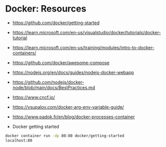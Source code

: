 # Docker: Resources

- <https://github.com/docker/getting-started>
- <https://learn.microsoft.com/en-us/visualstudio/docker/tutorials/docker-tutorial>
- <https://learn.microsoft.com/en-us/training/modules/intro-to-docker-containers/>
- <https://github.com/docker/awesome-compose>
- <https://nodejs.org/en/docs/guides/nodejs-docker-webapp>
- <https://github.com/nodejs/docker-node/blob/main/docs/BestPractices.md>
- <https://www.cncf.io/>
- <https://vsupalov.com/docker-arg-env-variable-guide/>
- <https://www.padok.fr/en/blog/docker-processes-container>

- Docker getting started

```bash
docker container run -dp 80:80 docker/getting-started
localhost:80
```
